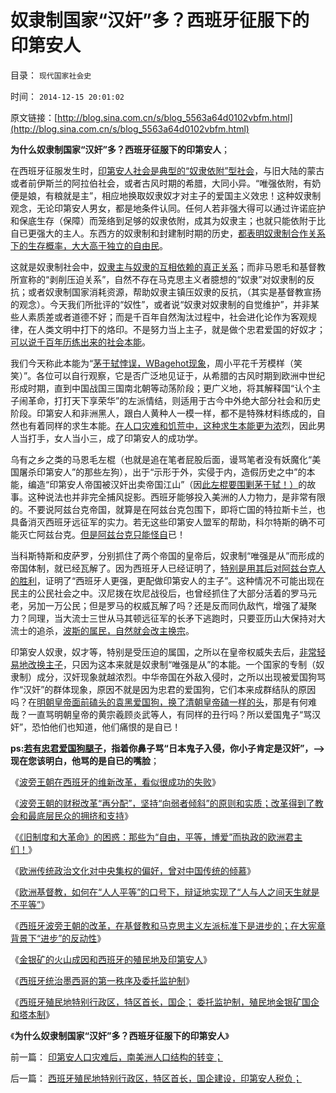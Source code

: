 # 奴隶制国家“汉奸”多？西班牙征服下的印第安人

目录： `现代国家社会史` 

时间： `2014-12-15 20:01:02` 

原文链接：[http://blog.sina.com.cn/s/blog_5563a64d0102vbfm.html](http://blog.sina.com.cn/s/blog_5563a64d0102vbfm.html)

**为什么奴隶制国家“汉奸”多？西班牙征服下的印第安人**；

在西班牙征服发生时，[印第安人社会是典型的“奴隶依附”型社会](../../../2013/3/24/罗马“奴隶社会”的史实和歪曲.md)，与旧大陆的蒙古或者前伊斯兰的阿拉伯社会，或者古风时期的希腊，大同小异。“唯强依附，有奶便是娘，有粮就是主”，相应地换取奴隶奴才对主子的爱国主义效忠！这种奴隶制观念，无论印第安人男女，都是地条件认同。任何人若非强大得可以通过许诺庇护和保底生存（保障）而笼络到足够的奴隶依附，成其为奴隶主；也就只能依附于比自已更强大的主人。东西方的奴隶制和封建制时期的历史，[都表明奴隶制合作关系下的生存概率，大大高于独立的自由民](../../../2013/11/30/（公有制／依附制／奴隶制）是社会危机中的唯一适用体制.md)。

这就是奴隶制社会中，[奴隶主与奴隶的互相依赖的真正关系](../../../2011/3/31/奴隶制是生存环境恶化预期的应急机制.md)；而非马恩毛和基督教所宣称的“剥削压迫关系”，自然不存在马克思主义者臆想的“奴隶”对奴隶制的反抗；或者奴隶制国家消耗资源，帮助奴隶主镇压奴隶的反抗，（其实是基督教宣扬的观念）。今天我们所批评的“奴性”，或者说“奴隶对奴隶制的自觉维护”，并非某些人素质差或者道德不好；而是千百年自然淘汰过程中，社会进化论作为客观规律，在人类文明中打下的烙印。不是努力当上主子，就是做个忠君爱国的好奴才；[可以说千百年历练出来的社会本能](../../../2011/3/27/奴隶制是对市场崩溃的适应.md)。

我们今天称此本能为“[茅于轼悖误，WBagehot现象](../../../2013/11/19/体制内外的民粹同声问“我的免费午餐在那里”.md)，周小平花千芳模样（笑笑）”。各位可以自行观察，它是否广泛地见证于，从希腊的古风时期到欧洲中世纪形成时期，直到中国战国三国南北朝等动荡阶段；更广义地，将其解释国“认个主子闹革命，打打天下享荣华”的左派情结，则适用于古今中外绝大部分社会和历史阶段。印第安人和非洲黑人，跟白人黄种人一模一样，都不是特殊材料练成的，自然也有着同样的求生本能。[在人口灾难和饥荒中，这种求生本能更为浓](../../../2013/11/8/奴隶制定律，奴隶制与市场经济的互逆.md)烈，因此男人当打手，女人当小三，成了印第安人的成功学。

乌有之乡之类的马恩毛左棍（也就是追在笔者屁股后面，谩骂笔者没有妖魔化“美国屠杀印第安人”的那些左狗），出于“示形于外，实侵于内，造假历史之中”的本能，编造“印第安人帝国被汉奸出卖帝国江山”（因[此左棍要围剿茅于轼！）](../../../2014/10/26/茅于轼有错吗？爱国不是绝对真理，同意否？.md)的故事。这种说法也并非完全捕风捉影。西班牙能够投入美洲的人力物力，是非常有限的。不要说阿兹台克帝国，就算是在阿兹台克包围下，即将亡国的特拉斯卡兰，也具备消灭西班牙远征军的实力。若无这些印第安人盟军的帮助，科尔特斯的确不可能灭亡阿兹台克。[但是阿兹台克只能怪自](../../../2014/11/29/被西班牙征服的阿兹台克帝国.md)已！

当科斯特斯和皮萨罗，分别抓住了两个帝国的皇帝后，奴隶制“唯强是从”而形成的帝国体制，就已经瓦解了。因为西班牙人已经证明了，[特别是用其后对阿兹台克人的胜利](../../../2014/11/21/墨西哥史序，征服墨西哥的西班牙帝国.md)，证明了“西班牙人更强，更配做印第安人的主子”。这种情况不可能出现在民主的公民社会之中。汉尼拨在坎尼战役后，也曾经抓住了大部分活着的罗马元老，另加一万公民；但是罗马的权威瓦解了吗？还是反而同仇敌忾，增强了凝聚力？同理，当大流士三世从马其顿远征军的长矛下逃跑时，只要亚历山大保持对大流士的追杀，[波斯的属民，自然就会改主换宗](../../../2010/5/26/东方大帝国为什么很容易被少数外族征服？.md)。

印第安人奴隶，奴才等，特别是受压迫的属国，之所以在皇帝权威失去后，[非常轻易地改换主子](../../../2013/3/7/斯巴达和迦太基政权的压迫性和罗马，邻国和汉奸.md)，只因为这本来就是奴隶制“唯强是从”的本能。一个国家的专制（奴隶制）成分，汉奸现象就越浓烈。中华帝国在外敌入侵时，之所以出现被爱国狗骂作“汉奸”的群体现象，原因不就是因为忠君的爱国狗，它们本来成群结队的原因吗？在[明朝皇帝面前磕头的袁黑爱国狗，换了清朝皇帝磕一样的头](../../../2010/8/27/明朝对华汉社会摧残远甚蒙古入侵.md)，那是有何难哉？一直骂明朝皇帝的黄宗羲顾炎武等人，有同样的丑行吗？所以爱国鬼子“骂汉奸”，恐怕他们也知道，他们痛恨的是自已！

**ps:[若有忠君爱国狗腿子](../../../2011/2/7/大刀向着鬼子们的头上砍去！.md)，指着你鼻子骂“日本鬼子入侵，你小子肯定是汉奸”，——>现在您该明白，他骂的是自已的嘴脸**；

《[波旁王朝在西班牙的维新改革，看似很成功的失败](../../../2014/12/5/波旁王朝在西班牙的维新改革，看似很成功的失败.md)》

《[波旁王朝的财税改革“再分配”，坚持“向弱者倾斜”的原则和实质；改革得到了教会和最底层民众的拥挤和支持](../../../2014/12/6/西班牙波旁王朝改革与中国的相似之处，及其结局.md)》

《[《旧制度和大革命》的困惑：那些为“自由，平等，博爱”而执政的欧洲君主们！](../../../2014/12/7/从中世纪欧洲帝王的进步，理解现代左派的反动.md)》

《[欧洲传统政治文化对中央集权的偏好，曾对中国传统的倾慕](../../../2014/12/8/欧洲传统政治文化对中央集权的偏好，曾对中华帝国的倾慕.md)》

《[欧洲基督教，如何在“人人平等”的口号下，辩证地实现了“人与人之间天生就是不平等”](../../../2014/12/10/新自由主义和自由主义，自然法和普通法，互为敌对意识形态.md)》

《[西班牙波旁王朝的改革，在基督教和马克思主义左派标准下是进步的；在大宪章背景下“进步”的反动性](../../../2014/12/11/西班牙波旁王朝改革的新自由主义路线，政治正确，及进步性.md)》

《[金银矿的火山成因和西班牙的殖民地及印第安人](../../../2014/12/12/金银矿的火山成因和西班牙的殖民地及印第安人.md)》

《[西班牙统治墨西哥的第一秩序及委托监护制](../../../2014/12/13/西班牙统治墨西哥的第一秩序及委托监护制.md)》

《[西班牙殖民地特别行政区，特区首长，国企；
委托监护制，殖民地金银矿国企和塔本制](../../../2014/12/14/西班牙殖民地特别行政区，特区首长，国企建设，印第安人税负；.md)》

《**为什么奴隶制国家“汉奸”多？西班牙征服下的印第安人**》

前一篇： [印第安人口灾难后，南美洲人口结构的转变；](../../../2014/12/17/印第安人口灾难后，南美洲人口结构的转变；.md)

后一篇： [西班牙殖民地特别行政区，特区首长，国企建设，印第安人税负；](../../../2014/12/14/西班牙殖民地特别行政区，特区首长，国企建设，印第安人税负；.md)

